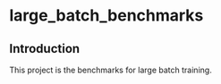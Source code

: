# large_batch_benchmarks

## Introduction 
This project is the benchmarks for large batch training.
